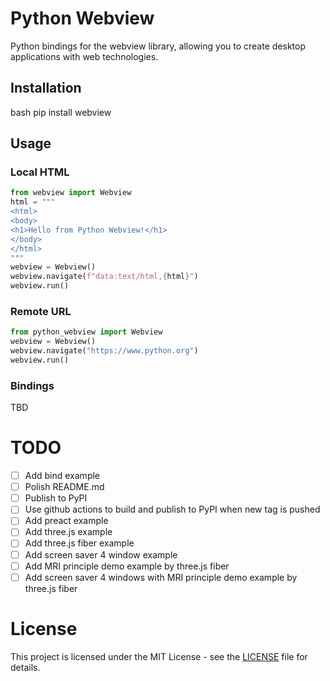 # Python Webview

Python bindings for the webview library, allowing you to create desktop applications with web technologies.

## Installation
bash
pip install webview

## Usage

### Local HTML
```python
from webview import Webview
html = """
<html>
<body>
<h1>Hello from Python Webview!</h1>
</body>
</html>
"""
webview = Webview()
webview.navigate(f"data:text/html,{html}")
webview.run()
```
### Remote URL
```python
from python_webview import Webview
webview = Webview()
webview.navigate("https://www.python.org")
webview.run()
```

### Bindings

TBD

# TODO
- [ ] Add bind example
- [ ] Polish README.md
- [ ] Publish to PyPI
- [ ] Use github actions to build and publish to PyPI when new tag is pushed
- [ ] Add preact example
- [ ] Add three.js example
- [ ] Add three.js fiber example
- [ ] Add screen saver 4 window example
- [ ] Add MRI principle demo example by three.js fiber
- [ ] Add screen saver 4 windows with MRI principle demo example by three.js fiber

# License

This project is licensed under the MIT License - see the [LICENSE](LICENSE) file for details.

